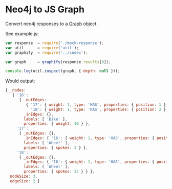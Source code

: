 # Neo4j to JS Graph

Convert neo4j responses to a [Graph](https://github.com/chenglou/data-structures/wiki/Graph) object.

See example.js:
``` js
var response  = require('./mock-response');
var util      = require('util');
var graphify  = require('../index');

var graph     = graphify(response.results[0]);

console.log(util.inspect(graph, { depth: null }));
```
Would output: 
``` js
{ _nodes:
   { '16':
      { _outEdges:
         { '17': { weight: 1, type: 'HAS', properties: { position: 1 }, id: '9' },
           '18': { weight: 1, type: 'HAS', properties: { position: 2 }, id: '10' } },
        _inEdges: {},
        labels: [ 'Bike' ],
        properties: { weight: 10 } },
     '17':
      { _outEdges: {},
        _inEdges: { '16': { weight: 1, type: 'HAS', properties: { position: 1 }, id: '9' } },
        labels: [ 'Wheel' ],
        properties: { spokes: 3 } },
     '18':
      { _outEdges: {},
        _inEdges: { '16': { weight: 1, type: 'HAS', properties: { position: 2 }, id: '10' } },
        labels: [ 'Wheel' ],
        properties: { spokes: 32 } } },
  nodeSize: 3,
  edgeSize: 2 }

```
